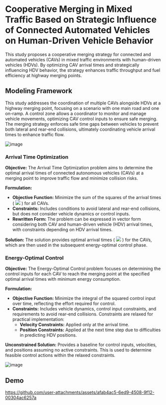 # Cooperative Merging in Mixed Traffic Based on Strategic Influence of Connected Automated Vehicles on Human-Driven Vehicle Behavior

This study proposes a cooperative merging strategy for connected and automated vehicles (CAVs) in mixed traffic environments with human-driven vehicles (HDVs). By optimizing CAV arrival times and strategically influencing HDV behavior, the strategy enhances traffic throughput and fuel efficiency at highway merging points.



## Modeling Framework

This study addresses the coordination of multiple CAVs alongside HDVs at a highway merging point, focusing on a scenario with one main road and one on-ramp. A control zone allows a coordinator to monitor and manage vehicle movements, optimizing CAV control inputs to ensure safe merging. The merging strategy enforces safe time gaps between vehicles to prevent both lateral and rear-end collisions, ultimately coordinating vehicle arrival times to enhance traffic flow.

![image](https://github.com/user-attachments/assets/19bad611-b024-4371-85b8-62dbaff23f3c)



### Arrival Time Optimization

**Objective:** The Arrival Time Optimization problem aims to determine the optimal arrival times of connected autonomous vehicles (CAVs) at a merging point to improve traffic flow and minimize collision risks. 

**Formulation:**
- **Objective Function:** Minimize the sum of the squares of the arrival times \( <img src="https://latex.codecogs.com/gif.latex?T_i " />  \) for all CAVs.
- **Constraints:** Includes conditions to avoid lateral and rear-end collisions, but does not consider vehicle dynamics or control inputs.
- **Rewritten Form:** The problem can be expressed in vector form considering both CAV and human-driven vehicle (HDV) arrival times, with constraints depending on HDV arrival times.

**Solution:** The solution provides optimal arrival times \( <img src="https://latex.codecogs.com/gif.latex?T^*_i " /> \) for the CAVs, which are then used in the subsequent energy-optimal control phase.



### Energy-Optimal Control

**Objective:** The Energy-Optimal Control problem focuses on determining the control inputs for each CAV to reach the merging point at the specified optimal arrival times with minimum energy consumption.

**Formulation:**
- **Objective Function:** Minimize the integral of the squared control input over time, reflecting the effort required for control.
- **Constraints:** Includes vehicle dynamics, control input constraints, and requirements to avoid rear-end collisions. Constraints are relaxed for practical implementation:
  - **Velocity Constraints:** Applied only at the arrival time.
  - **Position Constraints:** Applied at the next time step due to difficulties in predicting HDV positions.

**Unconstrained Solution:** Provides a baseline for control inputs, velocities, and positions assuming no active constraints. This is used to determine feasible control actions within the relaxed constraints.



![image](https://github.com/user-attachments/assets/242f794c-25a6-4b22-8962-389e7ed40638)



## Demo

https://github.com/user-attachments/assets/afab4ac5-6ed9-4508-9f12-00304ac6257a